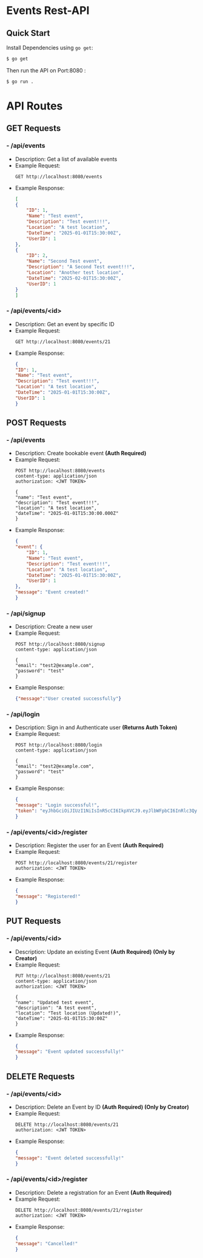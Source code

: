 # Events Rest-API

## Quick Start

Install Dependencies using `go get`:

```sh
$ go get
```

Then run the API on Port:8080 :

```sh
$ go run .
```


# API Routes

## GET Requests

### - **/api/events**
  - Description: Get a list of available events
  - Example Request:
    ```http
    GET http://localhost:8080/events
    ```
  - Example Response:
    ```json
    [
    {
        "ID": 1,
        "Name": "Test event",
        "Description": "Test event!!!",
        "Location": "A test location",
        "DateTime": "2025-01-01T15:30:00Z",
        "UserID": 1
    },
    {
        "ID": 2,
        "Name": "Second Test event",
        "Description": "A Second Test event!!!",
        "Location": "Another test location",
        "DateTime": "2025-02-01T15:30:00Z",
        "UserID": 1
    }
    ]
    ```

### - **/api/events/&lt;id&gt;**
  - Description: Get an event by specific ID
  - Example Request:
    ```http
    GET http://localhost:8080/events/21
    ```
  - Example Response:
    ```json
    {
    "ID": 1,
    "Name": "Test event",
    "Description": "Test event!!!",
    "Location": "A test location",
    "DateTime": "2025-01-01T15:30:00Z",
    "UserID": 1
    }
    ```

## POST Requests

### - **/api/events**
  - Description: Create bookable event 
**(Auth Required)**
  - Example Request:
    ```http
    POST http://localhost:8080/events
    content-type: application/json
    authorization: <JWT TOKEN>

    {
    "name": "Test event",
    "description": "Test event!!!",
    "location": "A test location",
    "dateTime": "2025-01-01T15:30:00.000Z"
    }
    ```
  - Example Response:
    ```json
    {
    "event": {
        "ID": 1,
        "Name": "Test event",
        "Description": "Test event!!!",
        "Location": "A test location",
        "DateTime": "2025-01-01T15:30:00Z",
        "UserID": 1
    },
    "message": "Event created!"
    }
    ```

### - **/api/signup**
  - Description: Create a new user
  - Example Request:
    ```http
    POST http://localhost:8080/signup
    content-type: application/json

    {
    "email": "test2@example.com",
    "password": "test"
    }
    ```
  - Example Response:
    ```json
    {"message":"User created successfully"}
    ```

### - **/api/login**
  - Description: Sign in and Authenticate user 
**(Returns Auth Token)**
  - Example Request:
    ```http
    POST http://localhost:8080/login
    content-type: application/json

    {
    "email": "test2@example.com",
    "password": "test"
    }
    ```
  - Example Response:
    ```json
    {
    "message": "Login successful!",
    "token": "eyJhbGciOiJIUzI1NiIsInR5cCI6IkpXVCJ9.eyJlbWFpbCI6InRlc3QyQGV4YW1wbGUuY29tIiwiZXhwIjoxNzA2NTcyMjQzLCJ1c2VySWQiOjF9.RYcqW9laXx91E-0JNqPtyngLdYK3P9O8CvC7YgqrSVk"
    }
    ```

### - **/api/events/&lt;id&gt;/register**
  - Description: Register the user for an Event 
**(Auth Required)**
  - Example Request:
    ```http
    POST http://localhost:8080/events/21/register
    authorization: <JWT TOKEN>
    ```
  - Example Response:
    ```json
    {
    "message": "Registered!"
    }
    ```


## PUT Requests

### - **/api/events/&lt;id&gt;**
  - Description: Update an existing Event 
**(Auth Required) (Only by Creator)**
  - Example Request:
    ```http
    PUT http://localhost:8080/events/21
    content-type: application/json
    authorization: <JWT TOKEN>

    {
    "name": "Updated test event",
    "description": "A test event",
    "location": "Test location (Updated!)",
    "dateTime": "2025-01-01T15:30:00Z"
    }
    ```
  - Example Response:
    ```json
    {
    "message": "Event updated successfully!"
    }
    ```

## DELETE Requests

### - **/api/events/&lt;id&gt;**
  - Description: Delete an Event by ID 
**(Auth Required) (Only by Creator)**
  - Example Request:
    ```http
    DELETE http://localhost:8080/events/21
    authorization: <JWT TOKEN>
    ```
  - Example Response:
    ```json
    {
    "message": "Event deleted successfully!"
    }
    ```
### - **/api/events/&lt;id&gt;/register**
  - Description: Delete a registration for an Event 
**(Auth Required)**
  - Example Request:
    ```http
    DELETE http://localhost:8080/events/21/register
    authorization: <JWT TOKEN>
    ```
  - Example Response:
    ```json
    {
    "message": "Cancelled!"
    }
    ```




